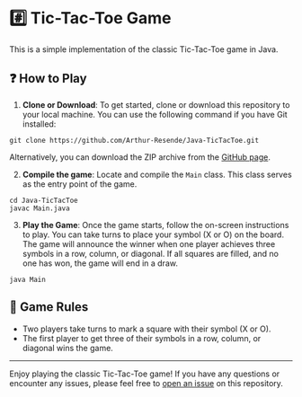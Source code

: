 # :hash: Tic-Tac-Toe Game

This is a simple implementation of the classic Tic-Tac-Toe game in Java.

## :question: How to Play

1. **Clone or Download**: To get started, clone or download this repository to your local machine. You can use the following command if you have Git installed:

```
git clone https://github.com/Arthur-Resende/Java-TicTacToe.git
```

Alternatively, you can download the ZIP archive from the [GitHub page](https://github.com/Arthur-Resende/Java-TicTacToe.git).

2. **Compile the game**: Locate and compile the `Main` class. This class serves as the entry point of the game.

```
cd Java-TicTacToe
javac Main.java
```

3. **Play the Game**: Once the game starts, follow the on-screen instructions to play. You can take turns to place your symbol (X or O) on the board. The game will announce the winner when one player achieves three symbols in a row, column, or diagonal. If all squares are filled, and no one has won, the game will end in a draw.

```
java Main
```

## :notebook: Game Rules

- Two players take turns to mark a square with their symbol (X or O).
- The first player to get three of their symbols in a row, column, or diagonal wins the game.

---

Enjoy playing the classic Tic-Tac-Toe game! If you have any questions or encounter any issues, please feel free to [open an issue](https://github.com/yourusername/tic-tac-toe/issues) on this repository.
